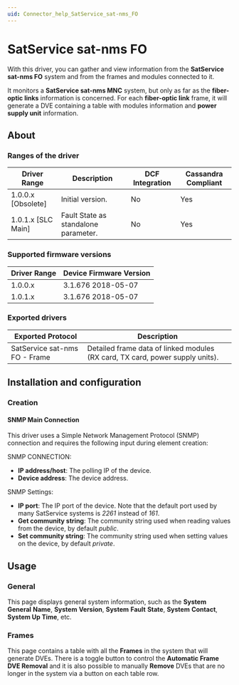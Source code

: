 ```yaml
---
uid: Connector_help_SatService_sat-nms_FO
---
```


# SatService sat-nms FO

With this driver, you can gather and view information from the **SatService sat-nms FO** system and from the frames and modules connected to it.

It monitors a **SatService sat-nms MNC** system, but only as far as the **fiber-optic links** information is concerned. For each **fiber-optic link** frame, it will generate a DVE containing a table with modules information and **power supply unit** information.

## About

### Ranges of the driver

| **Driver Range**     | **Description**                      | **DCF Integration** | **Cassandra Compliant** |
|----------------------|--------------------------------------|---------------------|-------------------------|
| 1.0.0.x \[Obsolete\] | Initial version.                     | No                  | Yes                     |
| 1.0.1.x \[SLC Main\] | Fault State as standalone parameter. | No                  | Yes                     |

### Supported firmware versions

| **Driver Range** | **Device Firmware Version** |
|------------------|-----------------------------|
| 1.0.0.x          | 3.1.676 2018-05-07          |
| 1.0.1.x          | 3.1.676 2018-05-07          |

### Exported drivers

| **Exported Protocol**         | **Description**                                                               |
|-------------------------------|-------------------------------------------------------------------------------|
| SatService sat-nms FO - Frame | Detailed frame data of linked modules (RX card, TX card, power supply units). |

## Installation and configuration

### Creation

#### SNMP Main Connection

This driver uses a Simple Network Management Protocol (SNMP) connection and requires the following input during element creation:

SNMP CONNECTION:

- **IP address/host**: The polling IP of the device.
- **Device address**: The device address.

SNMP Settings:

- **IP port**: The IP port of the device. Note that the default port used by many SatService systems is *2261* instead of *161*.
- **Get community string**: The community string used when reading values from the device, by default *public*.
- **Set community string**: The community string used when setting values on the device, by default *private*.

## Usage

### General

This page displays general system information, such as the **System** **General** **Name**, **System** **Version**, **System** **Fault** **State**, **System** **Contact**, **System Up Time**, etc.

### Frames

This page contains a table with all the **Frames** in the system that will generate DVEs. There is a toggle button to control the **Automatic Frame DVE Removal** and it is also possible to manually **Remove** DVEs that are no longer in the system via a button on each table row.
